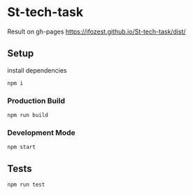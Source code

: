 # St-tech-task

Result on gh-pages https://ifozest.github.io/St-tech-task/dist/

## Setup
install dependencies
```
npm i
```

### Production Build 
```
npm run build
```

### Development Mode
```
npm start
```
## Tests
```
npm run test
```